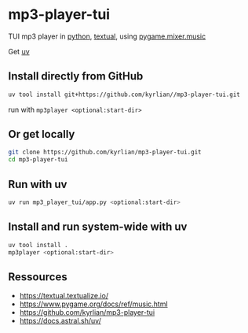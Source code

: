 # mp3-player-tui

TUI mp3 player in [python](https://www.python.org/), [textual](https://textual.textualize.io/), using [pygame.mixer.music](https://www.pygame.org/docs/ref/music.html)

Get [uv](https://docs.astral.sh/uv/)

## Install directly from GitHub

```sh
uv tool install git+https://github.com/kyrlian//mp3-player-tui.git
```

run with `mp3player <optional:start-dir>`

## Or get locally

```sh
git clone https://github.com/kyrlian/mp3-player-tui.git
cd mp3-player-tui
```

## Run with uv

```sh
uv run mp3_player_tui/app.py <optional:start-dir>
```

## Install and run system-wide with uv

```sh
uv tool install .
mp3player <optional:start-dir>
```

## Ressources

- https://textual.textualize.io/
- https://www.pygame.org/docs/ref/music.html
- https://github.com/kyrlian/mp3-player-tui
- https://docs.astral.sh/uv/